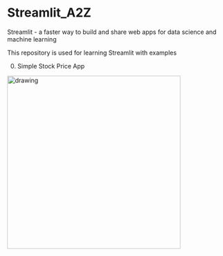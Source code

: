 # Streamlit_A2Z
Streamlit - a faster way to build and share web apps for data science and machine learning

This repository is used for learning Streamlit with examples

0. Simple Stock Price App

<img src="https://github.com/user-attachments/assets/1b953796-2254-41f4-9e9a-9f8ab2c84d10" alt="drawing" width="400"/>


